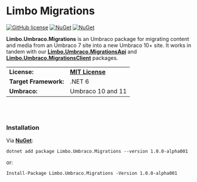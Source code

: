 # Limbo Migrations

[![GitHub license](https://img.shields.io/badge/license-MIT-blue.svg)](LICENSE.md) [![NuGet](https://img.shields.io/nuget/vpre/Limbo.Umbraco.Migrations.svg)](https://www.nuget.org/packages/Limbo.Umbraco.Migrations) [![NuGet](https://img.shields.io/nuget/dt/Limbo.Umbraco.Migrations.svg)](https://www.nuget.org/packages/Limbo.Umbraco.Migrations)

**Limbo.Umbraco.Migrations** is an Umbraco package for migrating content and media from an Umbraco 7 site into a new Umbraco 10+ site. It works in tandem with our [**Limbo.Umbraco.MigrationsApi**](https://github.com/limbo-works/Limbo.Umbraco.MigrationsApi) and [**Limbo.Umbraco.MigrationsClient**](https://github.com/limbo-works/Limbo.Umbraco.MigrationsClient) packages.

<table>
  <tr>
    <td><strong>License:</strong></td>
    <td><a href="./LICENSE.md"><strong>MIT License</strong></a></td>
  </tr>
  <tr>
    <td><strong>Target Framework:</strong></td>
    <td>.NET 6</td>
  </tr>
  <tr>
    <td><strong>Umbraco:</strong></td>
    <td>Umbraco 10 and 11</td>
  </tr>
</table>










<br /><br />

### Installation

Via  [**NuGet**](https://www.nuget.org/packages/Limbo.Umbraco.Migrations/1.0.0-alpha001):

```
dotnet add package Limbo.Umbraco.Migrations --version 1.0.0-alpha001
```

or:

```
Install-Package Limbo.Umbraco.Migrations -Version 1.0.0-alpha001
```

